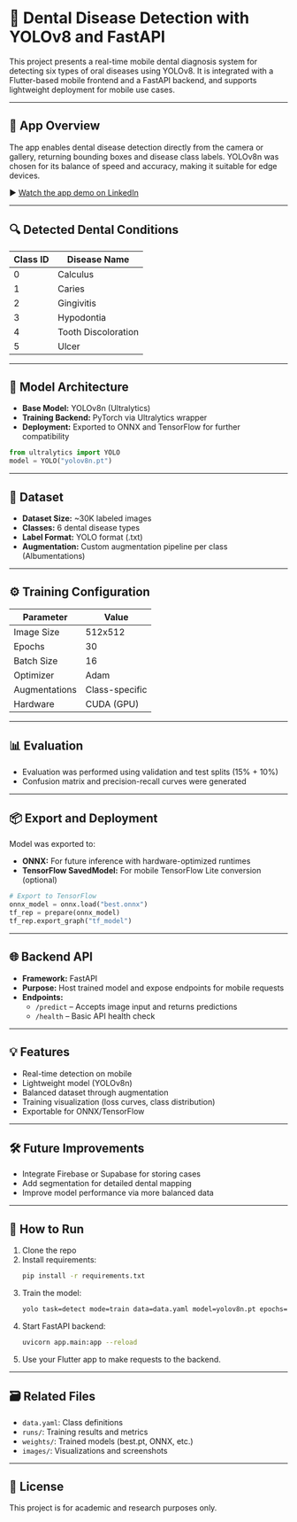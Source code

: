 # 🦷 Dental Disease Detection with YOLOv8 and FastAPI

This project presents a real-time mobile dental diagnosis system for detecting six types of oral diseases using YOLOv8. It is integrated with a Flutter-based mobile frontend and a FastAPI backend, and supports lightweight deployment for mobile use cases.

--- 

## 📱 App Overview

The app enables dental disease detection directly from the camera or gallery, returning bounding boxes and disease class labels. YOLOv8n was chosen for its balance of speed and accuracy, making it suitable for edge devices.

▶️ [Watch the app demo on LinkedIn](https://www.linkedin.com/posts/ziad-ghazaly-a6828b283_artificialintelligence-deeplearning-yolov8-activity-7345865207572848640-FmqN?utm_source=share&utm_medium=member_desktop&rcm=ACoAAETrIDAB2VqJsrYbntfFRs1iXmofFvHGC1U)


---

## 🔍 Detected Dental Conditions

| Class ID | Disease Name            |
|----------|-------------------------|
| 0        | Calculus                |
| 1        | Caries                  |
| 2        | Gingivitis              |
| 3        | Hypodontia              |
| 4        | Tooth Discoloration     |
| 5        | Ulcer                   |

---

## 🧠 Model Architecture

- **Base Model:** YOLOv8n (Ultralytics)
- **Training Backend:** PyTorch via Ultralytics wrapper
- **Deployment:** Exported to ONNX and TensorFlow for further compatibility

```python
from ultralytics import YOLO
model = YOLO("yolov8n.pt")
```

---

## 📁 Dataset

- **Dataset Size:** ~30K labeled images
- **Classes:** 6 dental disease types
- **Label Format:** YOLO format (.txt)
- **Augmentation:** Custom augmentation pipeline per class (Albumentations)

---

## ⚙️ Training Configuration

| Parameter        | Value           |
|------------------|-----------------|
| Image Size       | 512x512         |
| Epochs           | 30              |
| Batch Size       | 16              |
| Optimizer        | Adam            |
| Augmentations    | Class-specific  |
| Hardware         | CUDA (GPU)      |

---

## 📊 Evaluation

- Evaluation was performed using validation and test splits (15% + 10%)
- Confusion matrix and precision-recall curves were generated

---

## 📦 Export and Deployment

Model was exported to:
- **ONNX:** For future inference with hardware-optimized runtimes
- **TensorFlow SavedModel:** For mobile TensorFlow Lite conversion (optional)

```python
# Export to TensorFlow
onnx_model = onnx.load("best.onnx")
tf_rep = prepare(onnx_model)
tf_rep.export_graph("tf_model")
```

---

## 🌐 Backend API

- **Framework:** FastAPI
- **Purpose:** Host trained model and expose endpoints for mobile requests
- **Endpoints:**
  - `/predict` – Accepts image input and returns predictions
  - `/health` – Basic API health check

---

## 💡 Features

- Real-time detection on mobile
- Lightweight model (YOLOv8n)
- Balanced dataset through augmentation
- Training visualization (loss curves, class distribution)
- Exportable for ONNX/TensorFlow

---

## 🛠 Future Improvements

- Integrate Firebase or Supabase for storing cases
- Add segmentation for detailed dental mapping
- Improve model performance via more balanced data

---

## 🏁 How to Run

1. Clone the repo
2. Install requirements:
   ```bash
   pip install -r requirements.txt
   ```
3. Train the model:
   ```bash
   yolo task=detect mode=train data=data.yaml model=yolov8n.pt epochs=30 imgsz=320
   ```
4. Start FastAPI backend:
   ```bash
   uvicorn app.main:app --reload
   ```
5. Use your Flutter app to make requests to the backend.

---

## 🗃 Related Files

- `data.yaml`: Class definitions
- `runs/`: Training results and metrics
- `weights/`: Trained models (best.pt, ONNX, etc.)
- `images/`: Visualizations and screenshots

---

## 📜 License

This project is for academic and research purposes only.
